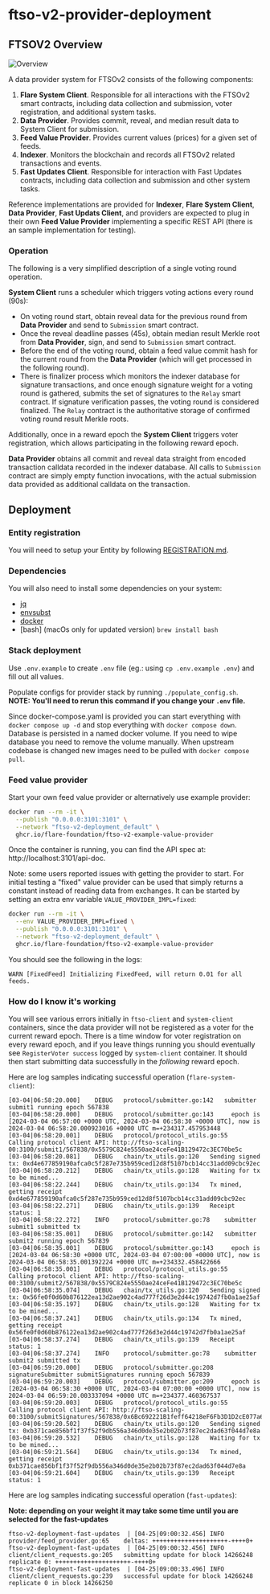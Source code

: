 # ftso-v2-provider-deployment

## FTSOV2 Overview

![Overview](Overview.png)

A data provider system for FTSOv2 consists of the following components:

1. **Flare System Client**. Responsible for all interactions with the FTSOv2 smart contracts, including data collection and submission, voter registration, and additional system tasks.
2. **Data Provider**. Provides commit, reveal, and median result data to System Client for submission.
3. **Feed Value Provider**. Provides current values (prices) for a given set of feeds.
4. **Indexer**. Monitors the blockchain and records all FTSOv2 related transactions and events.
5. **Fast Updates Client**. Responsible for interaction with Fast Updates contracts, including data collection and submission and other system tasks.

Reference implementations are provided for **Indexer**, **Flare System Client**, **Data Provider**, **Fast Updats Client**, and providers are expected to plug in their own **Feed Value Provider** implementing a specific REST API (there is an sample implementation for testing).

### Operation

The following is a very simplified description of a single voting round operation.

**System Client** runs a scheduler which triggers voting actions every round (90s):
- On voting round start, obtain reveal data for the previous round from **Data Provider** and send to `Submission` smart contract.
- Once the reveal deadline passes (45s), obtain median result Merkle root from **Data Provider**, sign, and send to `Submission` smart contract. 
- Before the end of the voting round, obtain a feed value commit hash for the current round from the **Data Provider** (which will get processed in the following round).
- There is finalizer process which monitors the indexer database for signature transactions, and once enough signature weight for a voting round is gathered, submits the set of signatures to the `Relay` smart contract. If signature verification passes, the voting round is considered finalized. The `Relay` contract is the authoritative storage of confirmed voting round result Merkle roots.

Additionally, once in a reward epoch the **System Client** triggers voter registration, which allows participating in the following reward epoch.

**Data Provider** obtains all commit and reveal data straight from encoded transaction calldata recorded in the indexer database. All calls to `Submission` contract are simply empty function invocations, with the actual submission data provided as additional calldata on the transaction.

## Deployment

### Entity registration

You will need to setup your Entity by following [REGISTRATION.md](docs/REGISTRATION.md).

### Dependencies

You will also need to install some dependencies on your system:
- [jq](https://jqlang.github.io/jq/)
- [envsubst](https://www.gnu.org/software/gettext/manual/html_node/envsubst-Invocation.html)
- [docker](https://www.docker.com/)
- [bash] (macOs only for updated version) `brew install bash`

### Stack deployment
Use `.env.example` to create `.env` file (eg.: using `cp .env.example .env`) and fill out all values.

Populate configs for provider stack by running `./populate_config.sh`. **NOTE: You'll need to rerun this command if you change your `.env` file.**

Since docker-compose.yaml is provided you can start everything with `docker compose up -d` and stop everything with `docker compose down`. Database is persisted in a named docker volume. If you need to wipe database you need to remove the volume manually. When upstream codebase is changed new images need to be pulled with `docker compose pull`.

### Feed value provider

Start your own feed value provider or alternatively use example provider:
```bash
docker run --rm -it \
  --publish "0.0.0.0:3101:3101" \
  --network "ftso-v2-deployment_default" \
  ghcr.io/flare-foundation/ftso-v2-example-value-provider
```

Once the container is running, you can find the API spec at: http://localhost:3101/api-doc.

Note: some users reported issues with getting the provider to start. For initial testing a "fixed" value provider can be used that simply returns a constant instead of reading data from exchanges. It can be started by setting an extra env variable `VALUE_PROVIDER_IMPL=fixed`:
```bash
docker run --rm -it \
  --env VALUE_PROVIDER_IMPL=fixed \
  --publish "0.0.0.0:3101:3101" \
  --network "ftso-v2-deployment_default" \
  ghcr.io/flare-foundation/ftso-v2-example-value-provider
```

You should see the following in the logs:
```
WARN [FixedFeed] Initializing FixedFeed, will return 0.01 for all feeds.
```

### How do I know it's working

You will see various errors initially in `ftso-client` and `system-client` containers, since the data provider will not be registered as a voter for the current reward epoch. There is a time window for voter registration on every reward epoch, and if you leave things running you should eventually see `RegisterVoter success` logged by `system-client` container. It should then start submitting data successfully in the *following* reward epoch.

Here are log samples indicating successful operation (`flare-system-client`):
```
[03-04|06:58:20.000]	DEBUG	protocol/submitter.go:142	submitter submit1 running epoch 567838
[03-04|06:58:20.000]	DEBUG	protocol/submitter.go:143	  epoch is [2024-03-04 06:57:00 +0000 UTC, 2024-03-04 06:58:30 +0000 UTC], now is 2024-03-04 06:58:20.000923016 +0000 UTC m=+234317.457953448
[03-04|06:58:20.001]	DEBUG	protocol/protocol_utils.go:55	Calling protocol client API: http://ftso-scaling-00:3100/submit1/567838/0x5579C824e5550ae24ceFe41B129472c3EC70be5c
[03-04|06:58:20.081]	DEBUG	chain/tx_utils.go:120	Sending signed tx: 0xd4e677859190afca0c5f287e735b959ced12d8f5107bcb14cc31add09cbc92ec
[03-04|06:58:20.212]	DEBUG	chain/tx_utils.go:128	Waiting for tx to be mined...
[03-04|06:58:22.244]	DEBUG	chain/tx_utils.go:134	Tx mined, getting receipt 0xd4e677859190afca0c5f287e735b959ced12d8f5107bcb14cc31add09cbc92ec
[03-04|06:58:22.271]	DEBUG	chain/tx_utils.go:139	Receipt status: 1
[03-04|06:58:22.272]	INFO	protocol/submitter.go:78	submitter submit1 submitted tx
[03-04|06:58:35.001]	DEBUG	protocol/submitter.go:142	submitter submit2 running epoch 567839
[03-04|06:58:35.001]	DEBUG	protocol/submitter.go:143	  epoch is [2024-03-04 06:58:30 +0000 UTC, 2024-03-04 07:00:00 +0000 UTC], now is 2024-03-04 06:58:35.001392224 +0000 UTC m=+234332.458422666
[03-04|06:58:35.001]	DEBUG	protocol/protocol_utils.go:55	Calling protocol client API: http://ftso-scaling-00:3100/submit2/567838/0x5579C824e5550ae24ceFe41B129472c3EC70be5c
[03-04|06:58:35.074]	DEBUG	chain/tx_utils.go:120	Sending signed tx: 0x56fe0f0d60b876122ea13d2ae902c4ad777f26d3e2d44c19742d7fb0a1ae25af
[03-04|06:58:35.197]	DEBUG	chain/tx_utils.go:128	Waiting for tx to be mined...
[03-04|06:58:37.241]	DEBUG	chain/tx_utils.go:134	Tx mined, getting receipt 0x56fe0f0d60b876122ea13d2ae902c4ad777f26d3e2d44c19742d7fb0a1ae25af
[03-04|06:58:37.274]	DEBUG	chain/tx_utils.go:139	Receipt status: 1
[03-04|06:58:37.274]	INFO	protocol/submitter.go:78	submitter submit2 submitted tx
[03-04|06:59:20.000]	DEBUG	protocol/submitter.go:208	signatureSubmitter submitSignatures running epoch 567839
[03-04|06:59:20.003]	DEBUG	protocol/submitter.go:209	  epoch is [2024-03-04 06:58:30 +0000 UTC, 2024-03-04 07:00:00 +0000 UTC], now is 2024-03-04 06:59:20.003337094 +0000 UTC m=+234377.460367537
[03-04|06:59:20.003]	DEBUG	protocol/protocol_utils.go:55	Calling protocol client API: http://ftso-scaling-00:3100/submitSignatures/567838/0x6Bc692221B1feff64218eF6Fb3D1D2cE077a64D3
[03-04|06:59:20.502]	DEBUG	chain/tx_utils.go:120	Sending signed tx: 0xb371cae856bf1f37f52f9db556a346d0de35e2b02b73f87ec2dad63f044d7e8a
[03-04|06:59:20.532]	DEBUG	chain/tx_utils.go:128	Waiting for tx to be mined...
[03-04|06:59:21.564]	DEBUG	chain/tx_utils.go:134	Tx mined, getting receipt 0xb371cae856bf1f37f52f9db556a346d0de35e2b02b73f87ec2dad63f044d7e8a
[03-04|06:59:21.604]	DEBUG	chain/tx_utils.go:139	Receipt status: 1
```

Here are log samples indicating successful operation (`fast-updates`):

**Note: depending on your weight it may take some time until you are selected for the fast-updates**
```
ftso-v2-deployment-fast-updates  | [04-25|09:00:32.456] INFO    provider/feed_provider.go:65    deltas: +++++++++++++++++++++-++++0+
ftso-v2-deployment-fast-updates  | [04-25|09:00:32.456] INFO    client/client_requests.go:205   submitting update for block 14266248 replicate 0: +++++++++++++++++++++-++++0+
ftso-v2-deployment-fast-updates  | [04-25|09:00:33.496] INFO    client/client_requests.go:239   successful update for block 14266248 replicate 0 in block 14266250
```
